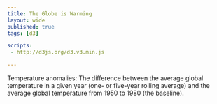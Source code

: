 ```yaml
---
title: The Globe is Warming
layout: wide
published: true
tags: [d3]

scripts:
 - http://d3js.org/d3.v3.min.js

---
```


<style type="text/css">

.label {
    font-weight: normal;
    stroke-width: 1;
    font-size: 14px;
}

.annual {
    stroke: #444;
}

.five-year {
    stroke: #860e0d;
}

.line {
    fill: None;
}

path.annual {
    stroke-width: 1.5;
}

path.five-year {
    stroke-width: 2;
}
</style>

Temperature anomalies: The difference between the average global temperature in a given year (one- or five-year rolling average) and the average global temperature from 1950 to 1980 (the baseline).

<div id="chart"></div>

<table id="temp-data" class="table table-condensed table-striped span12"> </table>

<script type="text/javascript">
var url = "/visible-data/data/global-temps.csv";

var yearFormat = d3.time.format('%Y');

d3.csv(url, function(err, data) {
    window.data = data;

    // everything is a number or null
    data.forEach(function(d, i) {
        for (var k in d) {
            if (d[k] === 'null') { d[k] = null; }
            else { d[k] = +d[k]; }
        }
    });

    x.domain(d3.extent(data, function(d) { return d.Year; }));
    //y.domain(d3.extent(data, function(d) { return d['Annual Mean']; }));

    svg.append('g')
        .attr('class', 'x axis')
        .attr('transform', translate(margin.left, height / 2))
        .call(xAxis);

    svg.append('g')
        .attr('class', 'y axis')
        .attr('transform', translate(margin.left, 0))
        .call(yAxis);

    svg.append('path')
        .datum(data)
        .attr('class', 'annual line')
        .attr('d', annual);

    svg.append('path')
        .datum(data)
        .attr('class', 'five-year line')
        .attr('d', fiveYear);

    // add the table
    d3.select('#temp-data')
        .datum(data)
        .call(table);

});

// chart
var margin = {top: 20, right: 20, bottom: 20, left: 20}
  , height = 400
  , width  = parseInt(d3.select('#chart').style('width'));


// scales and axes
var x = d3.scale.linear()
    .range([0, width]);

var y = d3.scale.linear()
    .range([height, 0])
    .domain([-1, 1]);

var xAxis = d3.svg.axis()
    .scale(x)
    .orient('bottom')
    .tickFormat(String);

var yAxis = d3.svg.axis()
    .scale(y)
    .orient('left');

// lines
var annual = d3.svg.line()
    .y(function(d) { return y(d['Annual Mean']); })
    .x(function(d) { return x(d.Year); });

var fiveYear = d3.svg.line()
    .y(function(d) { return y(d['5-year Mean']); })
    .x(function(d) { return x(d.Year); });

// the actual chart
var svg = d3.select('#chart').append('svg')
    .style('height', height)
    .style('width', width)
  .append('g')
    .attr('transform', translate(margin.left, margin.top));

// labels
svg.append('text')
    .attr('transform', translate(margin.left * 2, margin.top * 2))
    .attr('class', 'label annual')
    .text('Annual average');

svg.append('text')
    .attr('transform', translate(margin.left * 2, margin.top * 3))
    .attr('class', 'label five-year')
    .text('Five-year average');


function translate (x, y) {
    return "translate(" + x + "," + y + ")";
}

function table(selection) {
    var data = selection.datum()
      , fields = d3.keys(data[0]);

    // header
    selection.append('thead').append('tr')
      .selectAll('th')
        .data(fields)
      .enter().append('th')
        .text(String);

    var rows = selection.append('tbody')
      .selectAll('tr')
        .data(data)
      .enter().append('tr');

    rows.selectAll('td')
        .data(function(d) { return d3.values(d); })
      .enter().append('td')
        .text(String);

    return selection;
}

</script>